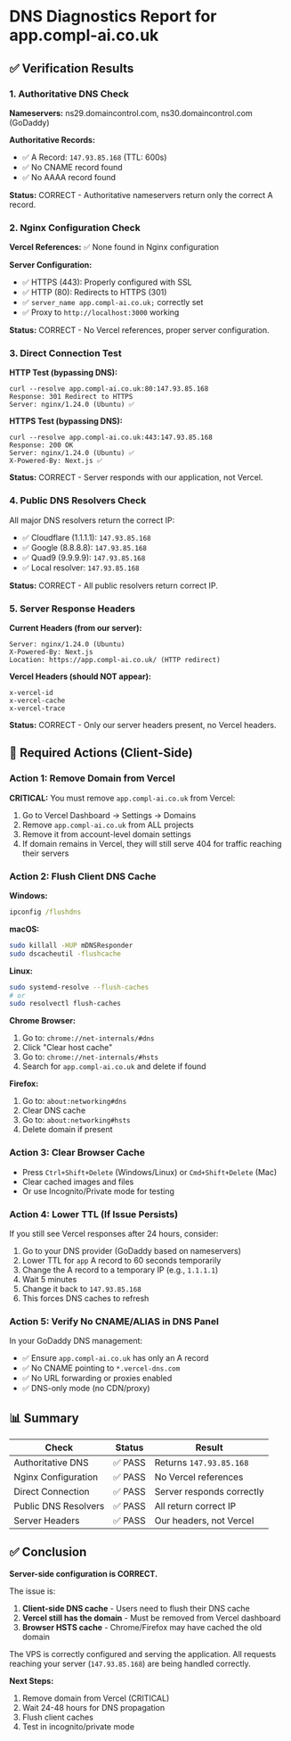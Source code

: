 # DNS Diagnostics Report for app.compl-ai.co.uk

## ✅ Verification Results

### 1. Authoritative DNS Check
**Nameservers:** ns29.domaincontrol.com, ns30.domaincontrol.com (GoDaddy)

**Authoritative Records:**
- ✅ A Record: `147.93.85.168` (TTL: 600s)
- ✅ No CNAME record found
- ✅ No AAAA record found

**Status:** CORRECT - Authoritative nameservers return only the correct A record.

### 2. Nginx Configuration Check
**Vercel References:** ✅ None found in Nginx configuration

**Server Configuration:**
- ✅ HTTPS (443): Properly configured with SSL
- ✅ HTTP (80): Redirects to HTTPS (301)
- ✅ `server_name app.compl-ai.co.uk;` correctly set
- ✅ Proxy to `http://localhost:3000` working

**Status:** CORRECT - No Vercel references, proper server configuration.

### 3. Direct Connection Test

**HTTP Test (bypassing DNS):**
```
curl --resolve app.compl-ai.co.uk:80:147.93.85.168
Response: 301 Redirect to HTTPS
Server: nginx/1.24.0 (Ubuntu) ✅
```

**HTTPS Test (bypassing DNS):**
```
curl --resolve app.compl-ai.co.uk:443:147.93.85.168
Response: 200 OK
Server: nginx/1.24.0 (Ubuntu) ✅
X-Powered-By: Next.js ✅
```

**Status:** CORRECT - Server responds with our application, not Vercel.

### 4. Public DNS Resolvers Check

All major DNS resolvers return the correct IP:

- ✅ Cloudflare (1.1.1.1): `147.93.85.168`
- ✅ Google (8.8.8.8): `147.93.85.168`
- ✅ Quad9 (9.9.9.9): `147.93.85.168`
- ✅ Local resolver: `147.93.85.168`

**Status:** CORRECT - All public resolvers return correct IP.

### 5. Server Response Headers

**Current Headers (from our server):**
```
Server: nginx/1.24.0 (Ubuntu)
X-Powered-By: Next.js
Location: https://app.compl-ai.co.uk/ (HTTP redirect)
```

**Vercel Headers (should NOT appear):**
```
x-vercel-id
x-vercel-cache
x-vercel-trace
```

**Status:** CORRECT - Only our server headers present, no Vercel headers.

## 🔧 Required Actions (Client-Side)

### Action 1: Remove Domain from Vercel
**CRITICAL:** You must remove `app.compl-ai.co.uk` from Vercel:

1. Go to Vercel Dashboard → Settings → Domains
2. Remove `app.compl-ai.co.uk` from ALL projects
3. Remove it from account-level domain settings
4. If domain remains in Vercel, they will still serve 404 for traffic reaching their servers

### Action 2: Flush Client DNS Cache

**Windows:**
```cmd
ipconfig /flushdns
```

**macOS:**
```bash
sudo killall -HUP mDNSResponder
sudo dscacheutil -flushcache
```

**Linux:**
```bash
sudo systemd-resolve --flush-caches
# or
sudo resolvectl flush-caches
```

**Chrome Browser:**
1. Go to: `chrome://net-internals/#dns`
2. Click "Clear host cache"
3. Go to: `chrome://net-internals/#hsts`
4. Search for `app.compl-ai.co.uk` and delete if found

**Firefox:**
1. Go to: `about:networking#dns`
2. Clear DNS cache
3. Go to: `about:networking#hsts`
4. Delete domain if present

### Action 3: Clear Browser Cache
- Press `Ctrl+Shift+Delete` (Windows/Linux) or `Cmd+Shift+Delete` (Mac)
- Clear cached images and files
- Or use Incognito/Private mode for testing

### Action 4: Lower TTL (If Issue Persists)
If you still see Vercel responses after 24 hours, consider:

1. Go to your DNS provider (GoDaddy based on nameservers)
2. Lower TTL for `app` A record to 60 seconds temporarily
3. Change the A record to a temporary IP (e.g., `1.1.1.1`)
4. Wait 5 minutes
5. Change it back to `147.93.85.168`
6. This forces DNS caches to refresh

### Action 5: Verify No CNAME/ALIAS in DNS Panel
In your GoDaddy DNS management:
- ✅ Ensure `app.compl-ai.co.uk` has only an A record
- ✅ No CNAME pointing to `*.vercel-dns.com`
- ✅ No URL forwarding or proxies enabled
- ✅ DNS-only mode (no CDN/proxy)

## 📊 Summary

| Check | Status | Result |
|-------|--------|--------|
| Authoritative DNS | ✅ PASS | Returns `147.93.85.168` |
| Nginx Configuration | ✅ PASS | No Vercel references |
| Direct Connection | ✅ PASS | Server responds correctly |
| Public DNS Resolvers | ✅ PASS | All return correct IP |
| Server Headers | ✅ PASS | Our headers, not Vercel |

## ✅ Conclusion

**Server-side configuration is CORRECT.** 

The issue is:
1. **Client-side DNS cache** - Users need to flush their DNS cache
2. **Vercel still has the domain** - Must be removed from Vercel dashboard
3. **Browser HSTS cache** - Chrome/Firefox may have cached the old domain

The VPS is correctly configured and serving the application. All requests reaching your server (`147.93.85.168`) are being handled correctly.

**Next Steps:**
1. Remove domain from Vercel (CRITICAL)
2. Wait 24-48 hours for DNS propagation
3. Flush client caches
4. Test in incognito/private mode

